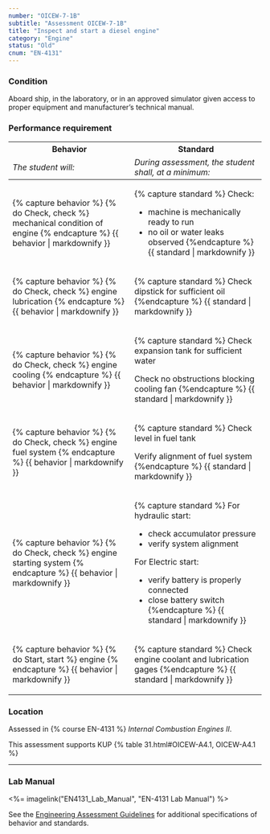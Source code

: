 ```yaml
---
number: "OICEW-7-1B"
subtitle: "Assessment OICEW-7-1B"
title: "Inspect and start a diesel engine"
category: "Engine"
status: "Old"
cnum: "EN-4131"
---
```

### Condition

Aboard ship, in the laboratory, or in an approved simulator given access to proper equipment and manufacturer’s technical manual.

### Performance requirement 

<table width='100%' class='Guidelines'>
 <thead>
 <tr>
     <th class='thirty'>Behavior</th>
     <th class='seventy'>Standard</th>
 </tr>
 <tr>
     <td><em>The student will:</em></td>
     <td><em>During assessment, the student shall, at a minimum:</em></td>
 </tr>
 </thead>
 <tbody>
 

<tr><td>

{% capture behavior %}
{% do Check, check %} mechanical condition of engine
{% endcapture %}
{{ behavior | markdownify }}

</td><td>

{% capture standard %}
Check:

  * machine is mechanically ready to run
  * no oil or water leaks observed
{%endcapture %}
{{ standard | markdownify }}

</td></tr>



<tr><td>

{% capture behavior %}
{% do Check, check %} engine lubrication
{% endcapture %}
{{ behavior | markdownify }}

</td><td>

{% capture standard %}
Check dipstick for sufficient oil
{%endcapture %}
{{ standard | markdownify }}

</td></tr>



<tr><td>

{% capture behavior %}
{% do Check, check %} engine cooling
{% endcapture %}
{{ behavior | markdownify }}

</td><td>

{% capture standard %}
Check expansion tank for sufficient water

Check no obstructions blocking cooling fan
{%endcapture %}
{{ standard | markdownify }}

</td></tr>



<tr><td>

{% capture behavior %}
{% do Check, check %} engine fuel system
{% endcapture %}
{{ behavior | markdownify }}

</td><td>

{% capture standard %}
Check level in fuel tank

Verify alignment of fuel system
{%endcapture %}
{{ standard | markdownify }}

</td></tr>



<tr><td>

{% capture behavior %}
{% do Check, check %} engine starting system
{% endcapture %}
{{ behavior | markdownify }}

</td><td>

{% capture standard %}
For hydraulic start:

  * check accumulator pressure
  * verify system alignment

For Electric start:

  * verify battery is properly connected
  * close battery switch
{%endcapture %}
{{ standard | markdownify }}

</td></tr>



<tr><td>

{% capture behavior %}
{% do Start, start %} engine
{% endcapture %}
{{ behavior | markdownify }}

</td><td>

{% capture standard %}
Check engine coolant and lubrication gages
{%endcapture %}
{{ standard | markdownify }}

</td></tr>



 </tbody>
 </table>

### Location

Assessed in  {% course  EN-4131 %}  *Internal Combustion Engines II*.

This assessment supports KUP {% table 31.html#OICEW-A4.1, OICEW-A4.1 %}

***

### Lab Manual

<%= imagelink("EN4131_Lab_Manual", "EN-4131 Lab Manual") %>

See the [Engineering Assessment Guidelines](guidelines) for additional specifications of behavior and standards.